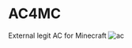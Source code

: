 # AC4MC
External legit AC for Minecraft
![ac](https://user-images.githubusercontent.com/100005334/236262794-88cff5fc-927f-462f-82bd-977abc5a1e3b.PNG)
